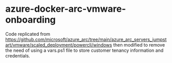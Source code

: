 # azure-docker-arc-vmware-onboarding

Code replicated from https://github.com/microsoft/azure_arc/tree/main/azure_arc_servers_jumpstart/vmware/scaled_deployment/powercli/windows then modified to remove the need of using a vars.ps1 file to store customer tenancy information and credentials.
